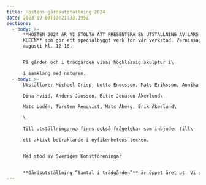 ```yaml
---
title: Höstens gårdsutställning 2024
date: 2023-09-03T13:21:33.195Z
sections:
  - body: >-
      **HÖSTEN 2024 ÄR VI STOLTA ATT PRESENTERA EN UTSTÄLLNING AV LARS
      KLEEN** som gör ett specialbyggt verk för vår verkstad. Vernissage 31
      augusti kl. 12-16. 


      På gården och i trädgården visas högklassig skulptur i\

      i samklang med naturen.
  - body: >-
      Utställare: Michael Crisp, Lotta Enocsson, Mats Eriksson, Annika Heed\

      Dina Hviid, Anders Jansson, Bitte Jonason Åkerlund\

      Mats Lodén, Torsten Renqvist, Mats Åberg, Erik Åkerlund\

      \

      Till utställningarna finns också frågelekar som inbjuder till\

      ett aktivt betraktande i nyfikenhetens tecken.


      Med stöd av Sveriges Konstföreningar


      **Gårdsutställning ”Samtal i trädgården”** är öppet året ut. Vi presenterar skulptur på gårdsplanen och i trädgården.
---
```

